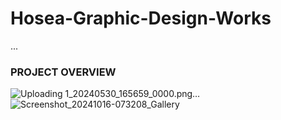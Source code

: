 # Hosea-Graphic-Design-Works
...
### PROJECT OVERVIEW

![Uploading 1_20240530_165659_0000.png…]()
![Screenshot_20241016-073208_Gallery](https://github.com/user-attachments/assets/f2130c82-bff8-4ee2-8d9b-cce898639788)
